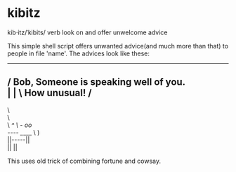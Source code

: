 kibitz
======
kib·itz/ˈkibits/
verb
look on and offer unwelcome advice

This simple shell script offers unwanted advice(and much more than that) to people in file 'name'. The advices look like these:
 _______________________________________
/ Bob, Someone is speaking well of you. \
|                                       |
\ How unusual!                          /
 ---------------------------------------
   \        \
    \        \
     \       _\^
      \    _- oo\
           \---- \______
                 \       )\
                ||-----||  \
                ||     ||

This uses old trick of combining fortune and cowsay.
